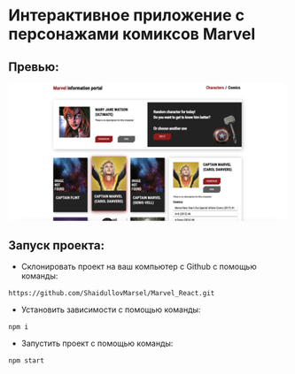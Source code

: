 # Интерактивное приложение с персонажами комиксов Marvel

## Превью:
![](./preview.png)

## Запуск проекта:
* Склонировать проект на ваш компьютер с Github с помощью команды:
```
https://github.com/ShaidullovMarsel/Marvel_React.git
```

* Установить зависимости с помощью команды:
```
npm i
```
* Запустить проект с помощью команды:
```
npm start
```
